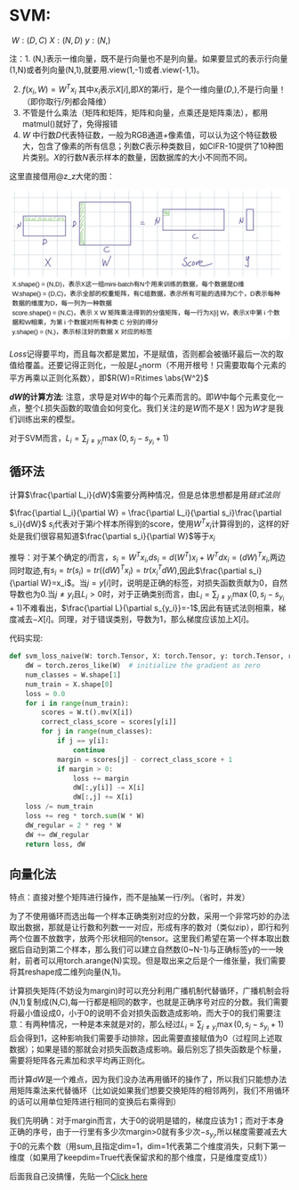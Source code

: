 # SVM: 

​	$W:(D,C)$ $X:(N,D)$ $y:(N,)$

注：1. (N,)表示一维向量，既不是行向量也不是列向量。如果要显式的表示行向量(1,N)或者列向量(N,1),就要用.view(1,-1)或者.view(-1,1)。

2. $f(x_i,W)=W^Tx_i$ 其中$x_i$表示$X[i]$,即$X$的第$i$行，是个一维向量$(D,)$,不是行向量！（即你取行/列都会降维）
3. 不管是什么乘法（矩阵和矩阵，矩阵和向量，点乘还是矩阵乘法），都用matmul()就好了，免得报错
4. $W$ 中行数$D$代表特征数，一般为RGB通道+像素值，可以认为这个特征数极大，包含了像素的所有信息；列数$C$表示种类数目，如CIFR-10提供了10种图片类别。$X$的行数$N$表示样本的数量，因数据库的大小不同而不同。

这里直接借用@z_z大佬的图：

![image-20250303200719213](./A2.assets/image-20250303200719213.png)

$Loss$记得要平均，而且每次都是累加，不是赋值，否则都会被循环最后一次的取值给覆盖。还要记得正则化，一般是$L_2$norm（不用开根号！只需要取每个元素的平方再乘以正则化系数），即$R(W)=R\times \abs{W^2}$

**$dW$的计算方法**: 注意，求导是对$W$中的每个元素而言的。即$W$中每个元素变化一点，整个$L$损失函数的取值会如何变化。我们关注的是$W$而不是$X$！因为$W$才是我们训练出来的模型。

对于SVM而言，$L_i = \sum_{j\neq y_i}\max(0,s_j-s_{y_i}+1)$

## 循环法

计算$\frac{\partial L_i}{dW}$需要分两种情况，但是总体思想都是用*链式法则*

$\frac{\partial L_i}{\partial W} = \frac{\partial L_i}{\partial s_i}\frac{\partial s_i}{dW}$ $s_i$代表对于第$i$个样本所得到的score，使用$W^Tx_i$计算得到的，这样的好处是我们很容易知道$\frac{\partial s_i}{\partial W}$等于$x_i$

推导：对于某个确定的$i$而言，$s_i=W^T x_i$,$ds_i=d(W^T)x_i+W^Tdx_i=(dW)^Tx_i$,两边同时取迹,有$s_i=tr(s_i)=tr((dW)^Tx_i)=tr(x_i^TdW)$,因此$\frac{\partial s_i}{\partial W}=x_i$。当$j=y[i]$时，说明是正确的标签，对损失函数贡献为0，自然导数也为0.当$j\neq y_i$且$L_i>0$时，对于正确类别而言，由$L_i = \sum_{j\neq y_i}\max(0,s_j-s_{y_i}+1)$不难看出，$\frac{\partial L}{\partial s_{y_i}}=-1$,因此有链式法则相乘，梯度减去$-X[i]$。同理，对于错误类别，导数为1，那么梯度应该加上$X[i]$。

代码实现:

```python
def svm_loss_naive(W: torch.Tensor, X: torch.Tensor, y: torch.Tensor, reg: float):
    dW = torch.zeros_like(W)  # initialize the gradient as zero
    num_classes = W.shape[1]
    num_train = X.shape[0]
    loss = 0.0
    for i in range(num_train):
        scores = W.t().mv(X[i])
        correct_class_score = scores[y[i]]
        for j in range(num_classes):
            if j == y[i]:
                continue
            margin = scores[j] - correct_class_score + 1  
            if margin > 0:
                loss += margin
                dW[:,y[i]] -= X[i]
                dW[:,j] += X[i]
    loss /= num_train
    loss += reg * torch.sum(W * W)
    dW_regular = 2 * reg * W
    dW += dW_regular
	return loss, dW

```



## 向量化法

特点：直接对整个矩阵进行操作，而不是抽某一行/列。（省时，并发）

为了不使用循环而选出每一个样本正确类别对应的分数，采用一个非常巧妙的办法取出数据，那就是让行数和列数一一对应，形成有序的数对（类似zip），即行和列两个位置不放数字，放两个形状相同的tensor。这里我们希望在第一个样本取出数据后自动到第二个样本，那么我们可以建立自然数(0~N-1)与正确标签y的一一映射，前者可以用torch.arange(N)实现。但是取出来之后是个一维张量，我们需要将其reshape成二维列向量(N,1)。

计算损失矩阵(不妨设为margin)时可以充分利用广播机制代替循环，广播机制会将(N,1)复制成(N,C),每一行都是相同的数字，也就是正确序号对应的分数。我们需要将最小值设成0，小于0的说明不会对损失函数造成影响，而大于0的我们需要注意：有两种情况，一种是本来就是对的，那么经过$L_i = \sum_{j\neq y_i}\max(0,s_j-s_{y_i}+1)$后会得到1，这种影响我们需要手动排除，因此需要直接赋值为0（过程同上述取数据）；如果是错的那就会对损失函数造成影响。最后别忘了损失函数是个标量，需要将矩阵各元素加和求平均再正则化。

而计算$dW$是一个难点，因为我们没办法再用循环的操作了，所以我们只能想办法用矩阵乘法来代替循环（比如说如果我们想要交换矩阵的相邻两列，我们不用循环的话可以用单位矩阵进行相同的变换后右乘得到）

我们先明确：对于margin而言，大于0的说明是错的，梯度应该为1；而对于本身正确的序号，由于一行里有多少次margin>0就有多少次$-s_{y_i}$,所以梯度需要减去大于0的元素个数（用sum,且指定dim=1，dim=1代表第二个维度消失，只剩下第一维度（如果用了keepdim=True代表保留求和的那个维度，只是维度变成1））

后面我自己没搞懂，先贴一个[Click here](./支持向量机.pdf)
